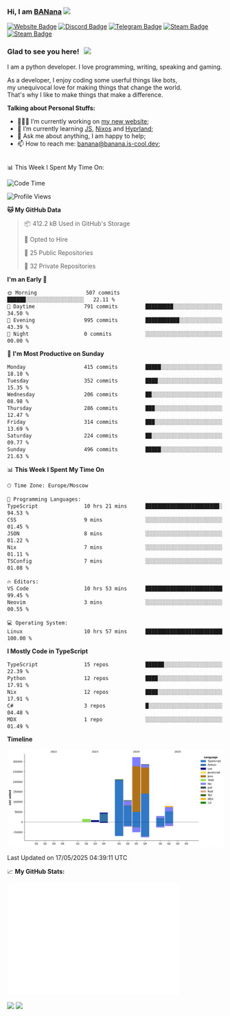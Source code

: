 ### Hi, I am <a href="https://banana.is-cool.dev" target="_blank">BANana</a> <img src="https://media.giphy.com/media/hvRJCLFzcasrR4ia7z/giphy.gif" width="25px">


[![Website Badge](https://img.shields.io/badge/Website-3b5998?style=for-the-badge&logo=google-chrome&logoColor=white)](https://banana.is-cool.dev)
[![Discord Badge](https://img.shields.io/badge/-Discord-424242?style=for-the-badge&logo=Discord&logoColor=white)](https://discord.gg/sQgHEERpqR)
[![Telegram Badge](https://img.shields.io/badge/-Telegram-0088cc?style=for-the-badge&logo=Telegram&logoColor=white)](https://t.me/BANanaD3V)
[![Steam Badge](https://img.shields.io/badge/-Steam-1b2838?style=for-the-badge&logo=Steam&logoColor=white)](https://steamcommunity.com/id/BANanaD3V/)
[![Steam Badge](https://img.shields.io/badge/-Reddit-ff6314?style=for-the-badge&logo=Reddit&logoColor=white)](https://www.reddit.com/user/BANanaD3V)

### Glad to see you here! &nbsp; ![](https://visitor-badge-reloaded.herokuapp.com/badge?page_id=BANanaD3V.BANanaD3V&style=for-the-badge)

I am a python developer. I love programming, writing, speaking and gaming.

As a developer, I enjoy coding some userful things like bots,
<br>my unequivocal love for making things that change the world. 
<br>That's why I like to make things that make a difference.
  

**Talking about Personal Stuffs:**

- 👨🏻‍💻 I’m currently working on [my new website](https://banana.is-cool.dev);
- 🚀 I’m currently learning [JS](https://js.org), [Nixos](https://nixos.org) and [Hyprland](https://hyprland.org);
- 💬 Ask me about anything, I am happy to help;
- 📫 How to reach me: banana@banana.is-cool.dev;

</br>
📊 This Week I Spent My Time On:

<!--START_SECTION:waka-->
![Code Time](http://img.shields.io/badge/Code%20Time-1%2C497%20hrs%2058%20mins-blue)

![Profile Views](http://img.shields.io/badge/Profile%20Views-1-blue)

**🐱 My GitHub Data** 

> 📦 412.2 kB Used in GitHub's Storage 
 > 
> 💼 Opted to Hire
 > 
> 📜 25 Public Repositories 
 > 
> 🔑 32 Private Repositories 
 > 
**I'm an Early 🐤** 

```text
🌞 Morning                507 commits         ██████░░░░░░░░░░░░░░░░░░░   22.11 % 
🌆 Daytime                791 commits         █████████░░░░░░░░░░░░░░░░   34.50 % 
🌃 Evening                995 commits         ███████████░░░░░░░░░░░░░░   43.39 % 
🌙 Night                  0 commits           ░░░░░░░░░░░░░░░░░░░░░░░░░   00.00 % 
```
📅 **I'm Most Productive on Sunday** 

```text
Monday                   415 commits         █████░░░░░░░░░░░░░░░░░░░░   18.10 % 
Tuesday                  352 commits         ████░░░░░░░░░░░░░░░░░░░░░   15.35 % 
Wednesday                206 commits         ██░░░░░░░░░░░░░░░░░░░░░░░   08.98 % 
Thursday                 286 commits         ███░░░░░░░░░░░░░░░░░░░░░░   12.47 % 
Friday                   314 commits         ███░░░░░░░░░░░░░░░░░░░░░░   13.69 % 
Saturday                 224 commits         ██░░░░░░░░░░░░░░░░░░░░░░░   09.77 % 
Sunday                   496 commits         █████░░░░░░░░░░░░░░░░░░░░   21.63 % 
```


📊 **This Week I Spent My Time On** 

```text
🕑︎ Time Zone: Europe/Moscow

💬 Programming Languages: 
TypeScript               10 hrs 21 mins      ████████████████████████░   94.53 % 
CSS                      9 mins              ░░░░░░░░░░░░░░░░░░░░░░░░░   01.45 % 
JSON                     8 mins              ░░░░░░░░░░░░░░░░░░░░░░░░░   01.22 % 
Nix                      7 mins              ░░░░░░░░░░░░░░░░░░░░░░░░░   01.11 % 
TSConfig                 7 mins              ░░░░░░░░░░░░░░░░░░░░░░░░░   01.08 % 

🔥 Editors: 
VS Code                  10 hrs 53 mins      █████████████████████████   99.45 % 
Neovim                   3 mins              ░░░░░░░░░░░░░░░░░░░░░░░░░   00.55 % 

💻 Operating System: 
Linux                    10 hrs 57 mins      █████████████████████████   100.00 % 
```

**I Mostly Code in TypeScript** 

```text
TypeScript               15 repos            ██████░░░░░░░░░░░░░░░░░░░   22.39 % 
Python                   12 repos            ████░░░░░░░░░░░░░░░░░░░░░   17.91 % 
Nix                      12 repos            ████░░░░░░░░░░░░░░░░░░░░░   17.91 % 
C#                       3 repos             █░░░░░░░░░░░░░░░░░░░░░░░░   04.48 % 
MDX                      1 repo              ░░░░░░░░░░░░░░░░░░░░░░░░░   01.49 % 
```



**Timeline**

![Lines of Code chart](https://raw.githubusercontent.com/BANanaD3V/BANanaD3V/master/assets/bar_graph.png)


 Last Updated on 17/05/2025 04:39:11 UTC
<!--END_SECTION:waka-->


📈 **My GitHub Stats:**

<img alt="" width="400" src="https://github.com/BANanaD3V/BANanaD3V/blob/master/metrics.plugin.isocalendar.fullyear.svg">

<p>
  <img height="180em" src="https://github-readme-stats.vercel.app/api?username=BANanaD3V&show_icons=true&hide_border=true&&count_private=true&include_all_commits=true&theme=dark"/>
  <img height="180em" src="https://github-readme-stats.vercel.app/api/top-langs/?username=BAnanaD3V&show_icons=true&hide_border=true&layout=compact&langs_count=10&theme=dark"/>
</p>




